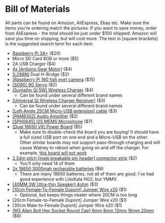 # Bill of Materials
All parts can be found on Amazon, AliExpress, Ebay etc. Make sure the items you're ordering match the pictures. If you want to save money, order from AliExpress - the total should be just under $100 shipped. Amazon will save you time on shipping, but will cost more. The text in [square brackets] is the suggested search term for each item.

* [Raspberry Pi 3A+](images/bom/raspberrypi.jpg) ($20)
* Micro SD Card 8GB or more ($5)
* 2A USB Charger ($4)
* [4x [Arduino Gear Motor]](images/bom/motors.jpg) ($4)
* [[L298N]](images/bom/l298n.jpg) Dual H-Bridge ($2)
* [[Raspberry Pi 160 fish eye] camera](images/bom/camera.jpg) ($15)
* [[SG90] 9G Servo](images/bom/sg90.jpg) ($2)
* [[Suntaiho Qi 5W] Wireless Charger](images/bom/wireless_charger.jpg) ($4)
    * Can be found under several different brand names
* [[Universal Qi Wireless Charger Receiver]](images/bom/wireless_receiver.jpg) ($3)
    * Can be found under several different brand names
* [[Left-Angle 25CM Micro-USB extension] cable](images/bom/charger_extension.jpg) ($3)
* [[PAM8302] Audio Amplifier](images/bom/amplifier.jpg) ($2)
* [[SPH0645] I2S MEMS Microphone](images/bom/mic.jpg) ($7)
* [[Dual 18650 V8] Power Board](images/bom/18650v8.jpg) ($5)
   * Make sure to double-check the board you are buying! It should have a full sized USB port on one end and a Micro-USB on the other. Other similar boards may not support pass-through charging and will cause Watney to reboot when going on and off the charger. For example, [this board will not work](images/bom/18650v8_bad.jpg)
* [2.54m pitch [male breakable pin header] connector strip](images/bom/header.jpg) ($2)
    * You'll only need 14 of them
* [2x 18650 3000mah recharable batteries](images/bom/18650.jpg) ($6)
    * There are many 18650 batteries, not all of them are good. I've had good experience with LiitoKala HG2, but YMMV.
* [[40MM 3W Ultra-thin Speaker] 4ohm](images/bom/speaker.jpg) ($3)
* [[10cm Female-To-Female Dupont] Jumper Wire x20](images/bom/dupont.jpg) ($1)
    * Optional, but keeps things neater where 20CM is too long
* [20cm Female-to-Female Dupont] Jumper Wire x20 ($1)
* [30cm Male-to-Female Dupont] Jumper Wire x20 ($1)
* [[M3 Allen Bolt Hex Socket Round Cap] 6mm 8mm 12mm 16mm 20mm](images/bom/m3.jpg) ($6)

